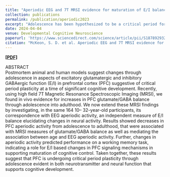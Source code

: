 ```yaml
---
title: "Aperiodic EEG and 7T MRSI evidence for maturation of E/I balance supporting the development of working memory through adolescence"
collection: publications
permalink: /publication/aperiodic2023
excerpt: "Adolescence has been hypothesized to be a critical period for the development of human association cortex and higher-order cognition. A defining feature of critical period development is a shift in the excitation: inhibition (E/I) balance of neural circuitry, however how changes in E/I may enhance cortical circuit function to support maturational improvements in cognitive capacities is not known. Harnessing ultra-high field 7 T MR spectroscopy and EEG in a large, longitudinal cohort of youth (N = 164, ages 10–32 years old, 347 neuroimaging sessions), we delineate biologically specific associations between age-related changes in excitatory glutamate and inhibitory GABA neurotransmitters and EEG-derived measures of aperiodic neural activity reflective of E/I balance in prefrontal association cortex."
date: 2024-04-04
venue: Developmental Cognitive Neuroscience
paperurl: 'https://www.sciencedirect.com/science/article/pii/S1878929324000343'
citation: "McKeon, S. D. et al. Aperiodic EEG and 7T MRSI evidence for maturation of E/I balance supporting the development of working memory through adolescence. Developmental Cognitive Neuroscience. (2024) doi: https://doi.org/10.1101/2023.09.06.556453"
---
```

[<b>[PDF]</b>](https://shanemckeon.github.io/files/aperiodicDCN.pdf)

ABSTRACT  
Postmortem animal and human models suggest changes through adolescence in aspects of excitatory glutamatergic and inhibitory GABAergic function (E/I) in prefrontal cortex (PFC) suggestive of critical period plasticity at a time of significant cognitive development. Recently, using high field 7T Magnetic Resonance Spectroscopic Imaging (MRSI), we found in vivo evidence for increases in PFC glutamate/GABA balance through adolescence into adulthood. We now extend these MRSI findings by investigating, in the same 164 10– 32-year-old participants, its correspondence with EEG aperiodic activity, an independent measure of E/I balance elucidating changes in neural activity. Results showed decreases in PFC aperiodic activity from adolescence to adulthood, that were associated with MRSI measures of glutamate/GABA balance as well as mediating the association between age and EEG aperiodic activity. Further, changes in aperiodic activity predicted performance on a working memory task, indicating a role for E/I based changes in PFC signaling mechanisms in supporting maturation of cognitive control. Taken together, these results suggest that PFC is undergoing critical period plasticity through adolescence evident in both neurotransmitter and neural function that supports cognitive development.
